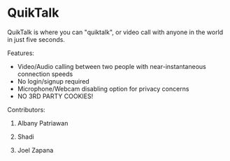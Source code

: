 # QuikTalk

QuikTalk is where you can "quiktalk", or video call with anyone in the world in just five seconds.


Features:
- Video/Audio calling between two people with near-instantaneous connection speeds
- No login/signup required
- Microphone/Webcam disabling option for privacy concerns
- NO 3RD PARTY COOKIES!

Contributors:
1) Albany Patriawan

2) Shadi

3) Joel Zapana
